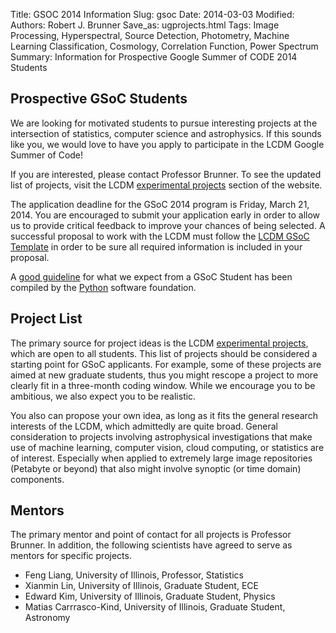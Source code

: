 Title: GSOC 2014 Information
Slug: gsoc
Date: 2014-03-03
Modified: 
Authors: Robert J. Brunner
Save_as: ugprojects.html
Tags: Image Processing, Hyperspectral, Source Detection, Photometry, Machine Learning Classification, Cosmology, Correlation Function, Power Spectrum
Summary: Information for Prospective Google Summer of CODE 2014 Students

## Prospective GSoC Students

We are looking for motivated students to pursue interesting projects at
the intersection of statistics, computer science and astrophysics. If
this sounds like you, we would love to have you apply to participate in
the LCDM Google Summer of Code!

If you are interested, please contact Professor Brunner. To see the
updated list of projects, visit the LCDM [experimental
projects](xprojects.html) section of the website.

The application deadline for the GSoC 2014 program is Friday, March 21,
2014. You are encouraged to submit your application early in order to
allow us to provide critical feedback to improve your chances of being
selected. A successful proposal to work with the LCDM must follow the
[LCDM GSoC Template](gsoctemplate.html) in order to be sure all required information is
included in your proposal.

A [good
guideline](https://wiki.python.org/moin/SummerOfCode/Expectations) for
what we expect from a GSoC Student has been compiled by the
[Python](www.python.org) software foundation.

## Project List

The primary source for project ideas is the LCDM [experimental
projects](xprojects.html), which are open to all students. This list of
projects should be considered a starting point for GSoC applicants. For
example, some of these projects are aimed at new graduate students, thus
you might rescope a project to more clearly fit in a three-month coding
window. While we encourage you to be ambitious, we also expect you to be
realistic.

You also can propose your own idea, as long as it fits the general
research interests of the LCDM, which admittedly are quite broad.
General consideration to projects involving astrophysical investigations
that make use of machine learning, computer vision, cloud computing, or
statistics are of interest. Especially when applied to extremely large
image repositories (Petabyte or beyond) that also might involve synoptic
(or time domain) components.

## Mentors

The primary mentor and point of contact for all projects is Professor
Brunner. In addition, the following scientists have agreed to serve as
mentors for specific projects.

- Feng Liang, University of Illinois, Professor, Statistics
- Xianmin Lin, University of Illinois, Graduate Student, ECE
- Edward Kim, University of Illinois, Graduate Student, Physics
- Matias Carrrasco-Kind, University of Illinois, Graduate Student, Astronomy

